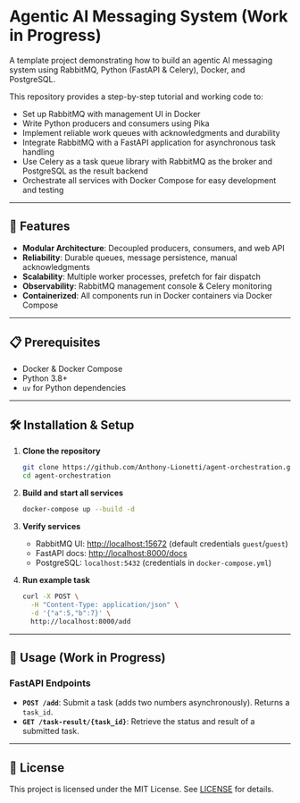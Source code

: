 # Agentic AI Messaging System (Work in Progress)

A template project demonstrating how to build an agentic AI messaging system using RabbitMQ, Python (FastAPI & Celery), Docker, and PostgreSQL.

This repository provides a step-by-step tutorial and working code to:

- Set up RabbitMQ with management UI in Docker
- Write Python producers and consumers using Pika
- Implement reliable work queues with acknowledgments and durability
- Integrate RabbitMQ with a FastAPI application for asynchronous task handling
- Use Celery as a task queue library with RabbitMQ as the broker and PostgreSQL as the result backend
- Orchestrate all services with Docker Compose for easy development and testing

---

## 🚀 Features

- **Modular Architecture**: Decoupled producers, consumers, and web API
- **Reliability**: Durable queues, message persistence, manual acknowledgments
- **Scalability**: Multiple worker processes, prefetch for fair dispatch
- **Observability**: RabbitMQ management console & Celery monitoring
- **Containerized**: All components run in Docker containers via Docker Compose

---

## 📋 Prerequisites

- Docker & Docker Compose
- Python 3.8+
- `uv` for Python dependencies

---

## 🛠 Installation & Setup

1. **Clone the repository**

   ```bash
   git clone https://github.com/Anthony-Lionetti/agent-orchestration.git
   cd agent-orchestration
   ```

2. **Build and start all services**

   ```bash
   docker-compose up --build -d
   ```

3. **Verify services**

   - RabbitMQ UI: [http://localhost:15672](http://localhost:15672) (default credentials `guest`/`guest`)
   - FastAPI docs: [http://localhost:8000/docs](http://localhost:8000/docs)
   - PostgreSQL: `localhost:5432` (credentials in `docker-compose.yml`)

4. **Run example task**

   ```bash
   curl -X POST \
     -H "Content-Type: application/json" \
     -d '{"a":5,"b":7}' \
     http://localhost:8000/add
   ```

---

## 🔧 Usage (Work in Progress)

### FastAPI Endpoints

- **`POST /add`**: Submit a task (adds two numbers asynchronously). Returns a `task_id`.
- **`GET /task-result/{task_id}`**: Retrieve the status and result of a submitted task.

<!-- ### Celery Worker

- Starts automatically via Docker Compose.
- Processes tasks defined in `celery_tasks.py`.
- Stores results in PostgreSQL. -->

---

<!-- ## 📂 Project Structure

```
├── docker-compose.yml      # Orchestrates all services
├── Dockerfile.app          # Builds FastAPI application image
├── Dockerfile.celery       # Builds Celery worker image
├── app/                    # FastAPI application code
│   ├── main.py             # FastAPI routes
│   └── celery_tasks.py     # Celery configuration & task definitions
└── scripts/                # Utility scripts (producer.py, consumer.py)
```

---
-->

## 📜 License

This project is licensed under the MIT License. See [LICENSE](LICENSE) for details.
